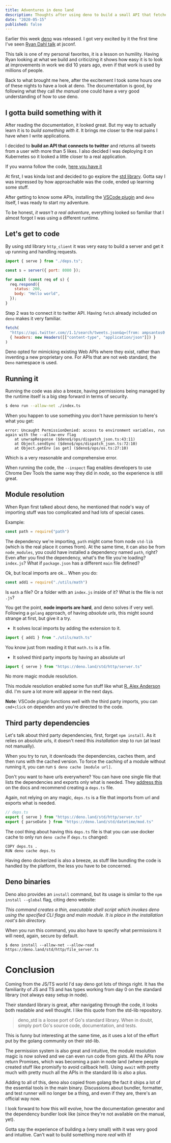 ```yaml
---
title: Adventures in deno land
description: Thoughts after using deno to build a small API that fetches tweets
date: "2020-05-15"
published: false
---
```


Earlier this week [deno](https://deno.land/) was released. I got very excited by it the first time I've seen [Ryan Dahl talk](https://youtu.be/M3BM9TB-8yA) at jsconf.

This talk is one of my personal favorites, it is a lesson on humility. Having Ryan looking at what we build and criticizing it shows how easy it is to look at improvements in work we did 10 years ago, even if that work is used by millions of people.

Back to what brought me here, after the excitement I took some hours one of these nights to have a look at deno. The documentation is good, by following what they call _the manual_ one could have a very good understanding of how to use deno.

## I gotta build something with it

After reading the documentation, it looked great. But my way to actually learn it is to _build something with it_. It brings me closer to the real pains I have when I write applications.

I decided to **build an API that connects to twitter** and returns all tweets from a user with more than 5 likes. I also decided I was deploying it on Kubernetes so it looked a little closer to a real application.

If you wanna follow the code, [here you have it](https://github.com/asantos00/deno-twitter-popular)

At first, I was kinda lost and decided to go explore the [std library](https://deno.land/std). Gotta say I was impressed by how approachable was the code, ended up learning some stuff.

After getting to know some APIs, installing the [VSCode plugin](https://marketplace.visualstudio.com/items?itemName=justjavac.vscode-deno) and `deno` itself, I was ready to start my adventure.

To be honest, _it wasn't a real adventure_, everything looked so familiar that I almost forgot I was using a different runtime.

## Let's get to code

By using std library `http_client` it was very easy to build a server and get it up running and handling requests.

```js
import { serve } from "./deps.ts";

const s = server({ port: 8080 });

for await (const req of s) {
  req.respond({
    status: 200,
    body: "Hello world",
  });
}
```

Step 2 was to connect it to twitter API. Having `fetch` already included on `deno` makes it very familiar.

```js
fetch(
  "https://api.twitter.com//1.1/search/tweets.json&q=(from: ampsantos0 min_faves: 5)",
  { headers: new Headers([["content-type", "application/json"]]) }
)
```

Deno opted for mimicking existing Web APIs where they exist, rather than inventing a new proprietary one. For APIs that are not web standard, the `Deno` namespace is used.

## Running it

Running the code was also a breeze, having permissions being managed by the runtime itself is a big step forward in terms of security.

```sh
$ deno run --allow-net ./index.ts
```

When you happen to use something you don't have permission to here's what you get:

```
error: Uncaught PermissionDenied: access to environment variables, run again with the --allow-env flag
    at unwrapResponse ($deno$/ops/dispatch_json.ts:43:11)
    at Object.sendSync ($deno$/ops/dispatch_json.ts:72:10)
    at Object.getEnv [as get] ($deno$/ops/os.ts:27:10)
```

Which is a very reasonable and comprehensive error.

When running the code, the `--inspect` flag enables developers to use Chrome Dev Tools the same way they did in _node_, so the experience is still great.

## Module resolution

When Ryan first talked about deno, he mentioned that node's way of importing stuff was too complicated and had lots of special cases.

Example:

```js
const path = require("path")
```

The dependency we're importing, `path` might come from node `std-lib` (which is the real place it comes from). At the same time, it can also be from `node_modules`, you could have installed a dependency named `path`, right? Even after you find the dependency, what's the file you're loading? `index.js`? What if `package.json` has a different `main` file defined?

Ok, but local imports are ok... When you do:

```js
const add1 = require("./utils/math")
```

Is `math` a file? Or a folder with an `index.js` inside of it? What is the file is not `.js`?

You get the point, **node imports are hard**, and deno solves if very well. Following a `golang` approach, of having _absolute urls_, this might sound strange at first, but give it a try.

- It solves local imports by adding the extension to it.

```js
import { add1 } from "./utils/math.ts"
```

You know just from reading it that `math.ts` is a file.

- It solved third party imports by having an absolute url

```js
import { serve } from "https://deno.land/std/http/server.ts"
```

No more magic module resolution.

This module resolution enabled some fun stuff like what [R. Alex Anderson](https://twitter.com/ralex1993/status/1261039838100221952) did. I'm sure a lot more will appear in the next days.

**Note**: VSCode plugin functions well with the third party imports, you can `cmd+click` on dependen and you're directed to the code.

## Third party dependencies

Let's talk about third party dependencies, first, forget `npm install`. As it relies on absolute urls, it doesn't need this _installation_ step to run (at least not manually).

When you try to run, it downloads the dependencies, caches them, and then runs with the cached version. To force the caching of a module without running it, you can run `$ deno cache [module url]`.

Don't you want to have urls everywhere? You can have one single file that lists the dependencies and exports only what is needed. They [address this](https://deno.land/manual/linking_to_external_code#it-seems-unwieldy-to-import-urls-everywhere) on the docs and recommend creating a `deps.ts` file.

Again, not relying on any magic, `deps.ts` is a file that imports from url and exports what is needed.

```js
// deps.ts
export { serve } from "https://deno.land/std/http/server.ts"
export { parseDate } from "https://deno.land/std/datetime/mod.ts"
```

The cool thing about having this `deps.ts` file is that you can use docker cache to only run `deno cache` if `deps.ts` changed:

```docker
COPY deps.ts .
RUN deno cache deps.ts
```

Having deno dockerized is also a breeze, as stuff like bundling the code is handled by the platform, the less you have to be concerned.

## Deno binaries

Deno also provides an `install` command, but its usage is similar to the `npm install --global` flag, citing deno website:

_This command creates a thin, executable shell script which invokes deno using the specified CLI flags and main module. It is place in the installation root's bin directory._

When you run this command, you also have to specify what permissions it will need, again, secure by default.

```
$ deno install --allow-net --allow-read https://deno.land/std/http/file_server.ts
```

# Conclusion

Coming from the JS/TS world I'd say deno got lots of things right. It has the familiarity of JS and TS and has types working from day 0 on the standard library (not always easy setup in node).

Their standard library is great, after navigating through the code, it looks both readable and well thought. I like this quote from the std-lib repository.

> deno_std is a loose port of Go's standard library. When in doubt, simply port Go's source code, documentation, and tests.

This is funny but interesting at the same time, as it uses a lot of the effort put by the golang community on their std-lib.

The permission system is also great and intuitive, the module resolution magic is now solved and we can even run code from gists. All the APIs now return Promises, which was becoming a pain in node land (where people created stuff like promisify to avoid callback hell). Using `await` with pretty much with pretty much all the APIs in the standard lib is also a plus.

Adding to all of this, deno also copied from golang the fact it ships a lot of the essential tools in the main binary. Discussions about bundler, formatter, and test runner will no longer be a thing, and even if they are, there's an official way now.

I look forward to how this will evolve, how the documentation generator and the dependency bundler look like (since they're not available on the manual, yet).

Gotta say the experience of building a (very small) with it was very good and intuitive. Can't wait to build something more _real_ with it!
